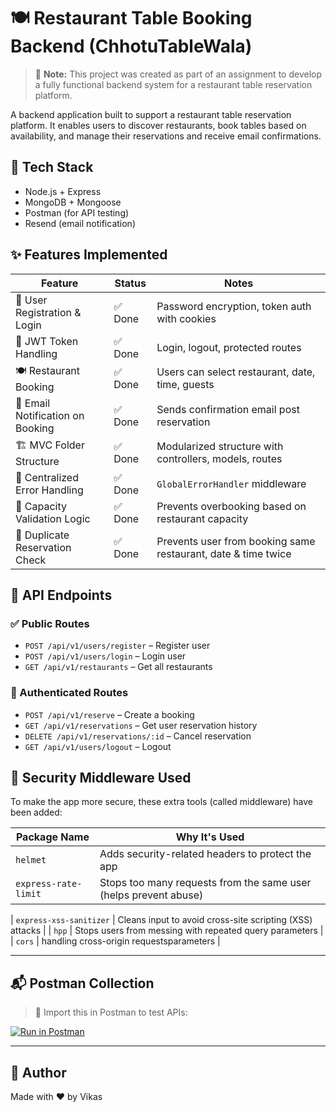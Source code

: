 # 🍽️ Restaurant Table Booking Backend (ChhotuTableWala)

> 📘 **Note:** This project was created as part of an assignment to develop a fully functional backend system for a restaurant table reservation platform.

A backend application built to support a restaurant table reservation platform. It enables users to discover restaurants, book tables based on availability, and manage their reservations and receive email confirmations.



## 📁 Tech Stack

- Node.js + Express
- MongoDB + Mongoose
- Postman (for API testing)
- Resend (email notification)



## ✨ Features Implemented

| Feature                                   | Status        | Notes                                                                 |
|------------------------------------------|---------------|-----------------------------------------------------------------------|
| 👤 User Registration & Login             | ✅ Done        | Password encryption, token auth with cookies                         |
| 🔐 JWT Token Handling                    | ✅ Done        | Login, logout, protected routes                                      |
| 🍽️ Restaurant Booking                   | ✅ Done        | Users can select restaurant, date, time, guests                      |
| 📧 Email Notification on Booking         | ✅ Done        | Sends confirmation email post reservation                            |
| 🏗️ MVC Folder Structure                  | ✅ Done        | Modularized structure with controllers, models, routes               |
| 🧠 Centralized Error Handling            | ✅ Done        | `GlobalErrorHandler` middleware                                      |
| 📏 Capacity Validation Logic             | ✅ Done        | Prevents overbooking based on restaurant capacity                    |
| 🔁 Duplicate Reservation Check           | ✅ Done        | Prevents user from booking same restaurant, date & time twice        |


## 📮 API Endpoints

### ✅ Public Routes
- `POST /api/v1/users/register` – Register user
- `POST /api/v1/users/login` – Login user
- `GET /api/v1/restaurants` – Get all restaurants

### 🔐 Authenticated Routes
- `POST /api/v1/reserve` – Create a booking
- `GET /api/v1/reservations` – Get user reservation history
- `DELETE /api/v1/reservations/:id` – Cancel reservation
- `GET /api/v1/users/logout` – Logout



## 🔐 Security Middleware Used

To make the app more secure, these extra tools (called middleware) have been added:

| Package Name               | Why It's Used                                                              |
|----------------------------|----------------------------------------------------------------------------|
| `helmet`                  | Adds security-related headers to protect the app                          |
| `express-rate-limit`      | Stops too many requests from the same user (helps prevent abuse)          |

| `express-xss-sanitizer`   | Cleans input to avoid cross-site scripting (XSS) attacks                  |
| `hpp`                     | Stops users from messing with repeated query parameters                   |
| `cors`                     |  handling cross-origin requestsparameters                   |


---

## 📬 Postman Collection

> 🧪 Import this in Postman to test APIs:

[![Run in Postman](https://run.pstmn.io/button.svg)](https://www.postman.com/vikasvarma369/reastaurant-booking/collection/4edlsty/restaurant-booking-apis?action=share&creator=31685048)

---

## 📣 Author

Made with ♥️ by Vikas 